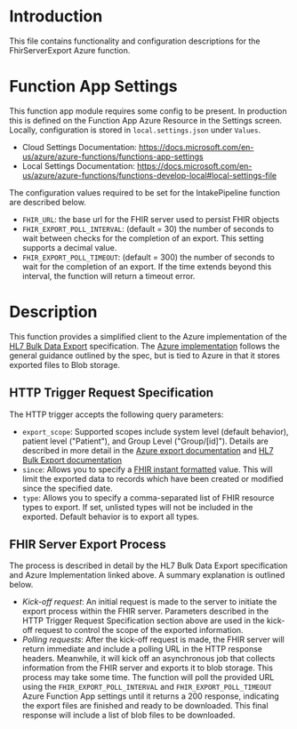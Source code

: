 # Introduction
This file contains functionality and configuration descriptions for the FhirServerExport Azure function.

# Function App Settings
This function app module requires some config to be present. In production this is defined on the Function App Azure Resource in the Settings screen.  Locally, configuration is stored in `local.settings.json` under `Values`.

* Cloud Settings Documentation: https://docs.microsoft.com/en-us/azure/azure-functions/functions-app-settings
* Local Settings Documentation: https://docs.microsoft.com/en-us/azure/azure-functions/functions-develop-local#local-settings-file

The configuration values required to be set for the IntakePipeline function are described below.

* `FHIR_URL`: the base url for the FHIR server used to persist FHIR objects
* `FHIR_EXPORT_POLL_INTERVAL`: (default = 30) the number of seconds to wait between checks for the completion of an export.  This setting supports a decimal value.
* `FHIR_EXPORT_POLL_TIMEOUT`: (default = 300) the number of seconds to wait for the completion of an export.  If the time extends beyond this interval, the function will return a timeout error.

# Description
This function provides a simplified client to the Azure implementation of the [HL7 Bulk Data Export](https://hl7.org/fhir/uv/bulkdata/export/index.html) specification.  The [Azure implementation](https://docs.microsoft.com/en-us/azure/healthcare-apis/fhir/export-data) follows the general guidance outlined by the spec, but is tied to Azure in that it stores exported files to Blob storage.  

## HTTP Trigger Request Specification
The HTTP trigger accepts the following query parameters:
* `export_scope`: Supported scopes include system level (default behavior), patient level ("Patient"), and Group Level ("Group/\[id\]").  Details are described in more detail in the [Azure export documentation](https://docs.microsoft.com/en-us/azure/healthcare-apis/fhir/export-data#using-export-command) and [HL7 Bulk Export documentation](https://hl7.org/fhir/uv/bulkdata/export/index.html#bulk-data-kick-off-request)
* `since`: Allows you to specify a [FHIR instant formatted](https://build.fhir.org/datatypes.html#instant) value.  This will limit the exported data to records which have been created or modified since the specified date.
* `type`: Allows you to specify a comma-separated list of FHIR resource types to export.  If set, unlisted types will not be included in the exported.  Default behavior is to export all types.

## FHIR Server Export Process
The process is described in detail by the HL7 Bulk Data Export specification and Azure Implementation linked above.  A summary explanation is outlined below.
* *Kick-off request*: An initial request is made to the server to initiate the export process within the FHIR server.  Parameters described in the HTTP Trigger Request Specification section above are used in the kick-off request to control the scope of the exported information.  
* *Polling requests*: After the kick-off request is made, the FHIR server will return immediate and include a polling URL in the HTTP response headers.  Meanwhile, it will kick off an asynchronous job that collects information from the FHIR server and exports it to blob storage.  This process may take some time.  The function will poll the provided URL using the `FHIR_EXPORT_POLL_INTERVAL` and `FHIR_EXPORT_POLL_TIMEOUT` Azure Function App settings until it returns a 200 response, indicating the export files are finished and ready to be downloaded.  This final response will include a list of blob files to be downloaded.
